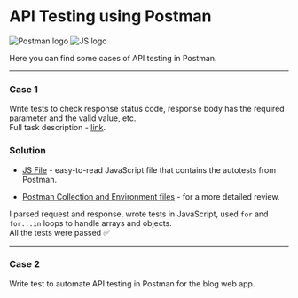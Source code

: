 # API Testing using Postman

![Postman logo](https://img.shields.io/badge/Postman-090909?style=for-the-badge&logo=postman)
![JS logo](https://img.shields.io/badge/JavaScript-090909?style=for-the-badge&logo=JavaScript)

Here you can find some cases of API testing in Postman.

---

### Case 1

Write tests to check response status code, response body has the required parameter and the valid value, etc. <br> Full task description - [link](https://github.com/kangash/Postman/blob/main/case_1/case_1_description.txt).

### Solution

- [JS File](https://github.com/kangash/Postman/blob/main/case_1/case_1.js) - easy-to-read JavaScript file that contains the autotests from Postman.

- [Postman Collection and Environment files](https://github.com/kangash/Postman/tree/main/case_1) - for a more detailed review.

I parsed request and response, wrote tests in JavaScript, used `for` and `for...in` loops to handle arrays and objects. <br> All the tests were passed ✅

---

### Case 2

Write test to automate API testing in Postman for the blog web app.
